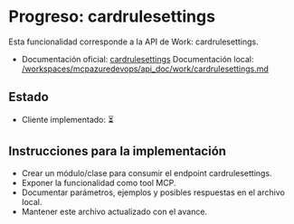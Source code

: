 # Progreso: cardrulesettings

Esta funcionalidad corresponde a la API de Work: cardrulesettings.

- Documentación oficial: [cardrulesettings](https://learn.microsoft.com/en-us/rest/api/azure/devops/work/cardrulesettings?view=azure-devops-rest-7.2)
Documentación local: [/workspaces/mcpazuredevops/api_doc/work/cardrulesettings.md](/workspaces/mcpazuredevops/api_doc/work/cardrulesettings.md)
## Estado
- Cliente implementado: ⏳

## Instrucciones para la implementación
- Crear un módulo/clase para consumir el endpoint cardrulesettings.
- Exponer la funcionalidad como tool MCP.
- Documentar parámetros, ejemplos y posibles respuestas en el archivo local.
- Mantener este archivo actualizado con el avance.
